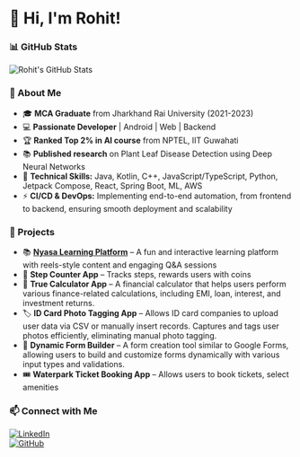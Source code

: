 # 👋 Hi, I'm Rohit!  

### 📊 GitHub Stats  
![Rohit's GitHub Stats](https://github-readme-stats.vercel.app/api?username=rollychop&show_icons=true&theme=radical)  

### 🚀 About Me  
- 🎓 **MCA Graduate** from Jharkhand Rai University (2021-2023)  
- 💻 **Passionate Developer** | Android | Web | Backend  
- 🏆 **Ranked Top 2% in AI course** from NPTEL, IIT Guwahati  
- 📚 **Published research** on Plant Leaf Disease Detection using Deep Neural Networks  
- 🎯 **Technical Skills:** Java, Kotlin, C++, JavaScript/TypeScript, Python, Jetpack Compose, React, Spring Boot, ML, AWS  
- ⚡ **CI/CD & DevOps:** Implementing end-to-end automation, from frontend to backend, ensuring smooth deployment and scalability  

### 🌟 Projects  
- 📚 **[Nyasa Learning Platform](https://play.google.com/store/apps/details?id=com.thenyasa.app)** – A fun and interactive learning platform with reels-style content and engaging Q&A sessions  
- 📱 **Step Counter App** – Tracks steps, rewards users with coins  
- 🔢 **True Calculator App** – A financial calculator that helps users perform various finance-related calculations, including EMI, loan, interest, and investment returns.  
- 🏷 **ID Card Photo Tagging App** – Allows ID card companies to upload user data via CSV or manually insert records. Captures and tags user photos efficiently, eliminating manual photo tagging.  
- 📄 **Dynamic Form Builder** – A form creation tool similar to Google Forms, allowing users to build and customize forms dynamically with various input types and validations.  
- 🎟 **Waterpark Ticket Booking App** – Allows users to book tickets, select amenities

### 📫 Connect with Me  
[![LinkedIn](https://img.shields.io/badge/LinkedIn-0077B5?logo=linkedin&logoColor=white)](https://linkedin.com/in/rohitkmmrr)  
[![GitHub](https://img.shields.io/badge/GitHub-000?logo=github&logoColor=white)](https://github.com/rollychop)  
